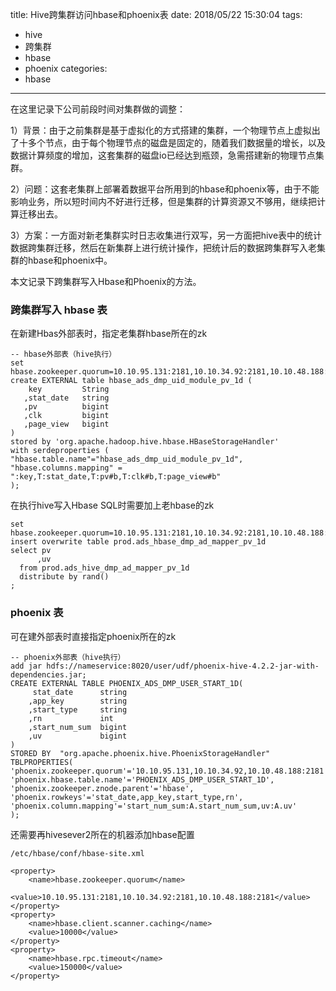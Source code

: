 

title: Hive跨集群访问hbase和phoenix表
date: 2018/05/22 15:30:04
tags:
- hive
- 跨集群
- hbase
- phoenix
categories:
- hbase

---

在这里记录下公司前段时间对集群做的调整：

1）背景：由于之前集群是基于虚拟化的方式搭建的集群，一个物理节点上虚拟出了十多个节点，由于每个物理节点的磁盘是固定的，随着我们数据量的增长，以及数据计算频度的增加，这套集群的磁盘io已经达到瓶颈，急需搭建新的物理节点集群。

2）问题：这套老集群上部署着数据平台所用到的hbase和phoenix等，由于不能影响业务，所以短时间内不好进行迁移，但是集群的计算资源又不够用，继续把计算迁移出去。

<!--more-->

3）方案：一方面对新老集群实时日志收集进行双写，另一方面把hive表中的统计数据跨集群迁移，然后在新集群上进行统计操作，把统计后的数据跨集群写入老集群的hbase和phoenix中。

本文记录下跨集群写入Hbase和Phoenix的方法。

### 跨集群写入 hbase 表

在新建Hbas外部表时，指定老集群hbase所在的zk

```
-- hbase外部表（hive执行）
set hbase.zookeeper.quorum=10.10.95.131:2181,10.10.34.92:2181,10.10.48.188:2181;
create EXTERNAL table hbase_ads_dmp_uid_module_pv_1d (
    key         String
   ,stat_date   string
   ,pv          bigint
   ,clk         bigint
   ,page_view   bigint
)
stored by 'org.apache.hadoop.hive.hbase.HBaseStorageHandler'
with serdeproperties (
"hbase.table.name"="hbase_ads_dmp_uid_module_pv_1d",
"hbase.columns.mapping" = ":key,T:stat_date,T:pv#b,T:clk#b,T:page_view#b"
);

```

在执行hive写入Hbase SQL时需要加上老hbase的zk

```
set hbase.zookeeper.quorum=10.10.95.131:2181,10.10.34.92:2181,10.10.48.188:2181;
insert overwrite table prod.ads_hbase_dmp_ad_mapper_pv_1d
select pv
      ,uv
  from prod.ads_hive_dmp_ad_mapper_pv_1d
  distribute by rand()
;
```

### phoenix 表

可在建外部表时直接指定phoenix所在的zk

```
-- phoenix外部表（hive执行）
add jar hdfs://nameservice:8020/user/udf/phoenix-hive-4.2.2-jar-with-dependencies.jar;
CREATE EXTERNAL TABLE PHOENIX_ADS_DMP_USER_START_1D(
     stat_date      string
    ,app_key        string
    ,start_type     string
    ,rn             int
    ,start_num_sum  bigint
    ,uv             bigint
)
STORED BY  "org.apache.phoenix.hive.PhoenixStorageHandler"
TBLPROPERTIES(
'phoenix.zookeeper.quorum'='10.10.95.131,10.10.34.92,10.10.48.188:2181',
'phoenix.hbase.table.name'='PHOENIX_ADS_DMP_USER_START_1D',
'phoenix.zookeeper.znode.parent'='hbase',
'phoenix.rowkeys'='stat_date,app_key,start_type,rn',
'phoenix.column.mapping'='start_num_sum:A.start_num_sum,uv:A.uv'
);

```

还需要再hivesever2所在的机器添加hbase配置

```
/etc/hbase/conf/hbase-site.xml

<property>
    <name>hbase.zookeeper.quorum</name>
    <value>10.10.95.131:2181,10.10.34.92:2181,10.10.48.188:2181</value>
</property>
<property>
    <name>hbase.client.scanner.caching</name>
    <value>10000</value>
</property>
<property>
    <name>hbase.rpc.timeout</name>
    <value>150000</value>
</property>

```

